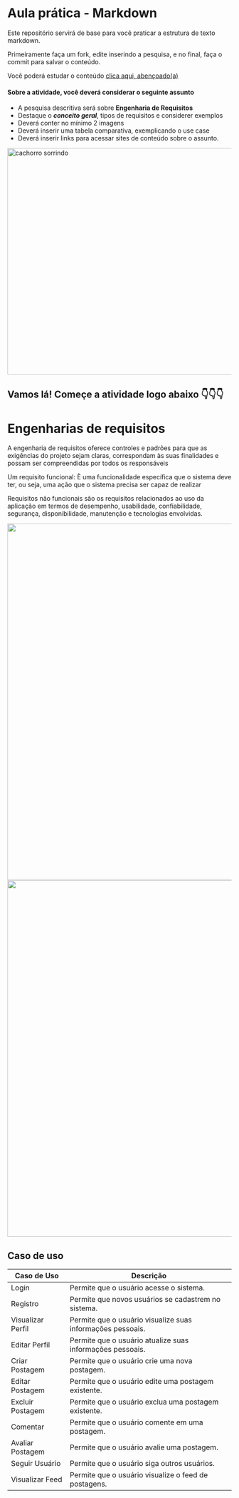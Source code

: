 # Aula prática - Markdown

Este repositório servirá de base para você praticar a estrutura de texto markdown. 

Primeiramente faça um fork, edite inserindo a pesquisa, e no final, faça o commit para salvar o conteúdo.

Você poderá estudar o conteúdo [clica aqui, abençoado(a)](https://docs.pipz.com/central-de-ajuda/learning-center/guia-basico-de-markdown#open)

#### Sobre a atividade, você deverá considerar o seguinte assunto

- A pesquisa descritiva será sobre **Engenharia de Requisitos**
- Destaque o **_conceito geral_**, tipos de requisitos e considerer exemplos
- Deverá conter no mínimo 2 imagens
- Deverá inserir uma tabela comparativa, exemplicando o use case
- Deverá inserir links para acessar sites de conteúdo sobre o assunto.

<img src="https://www.patasdacasa.com.br/sites/default/files/styles/webp/public/noticias/2022/02/E-possivel-ver-um-cachorro-sorrindo-descubra-e-saiba-como-identificar.jpg.webp?itok=UYmPTLUx" alt="cachorro sorrindo" width="508px">


## Vamos lá! Começe a atividade logo abaixo 👇👇👇

 # Engenharias de requisitos # 

A engenharia de requisitos oferece controles e padrões para que as exigências do projeto sejam claras, correspondam às suas finalidades e possam ser compreendidas por todos os responsáveis

Um requisito funcional: È uma funcionalidade específica que o sistema deve ter, ou seja, uma ação que o sistema precisa ser capaz de realizar 

Requisitos não funcionais são os requisitos relacionados ao uso da aplicação em termos de desempenho, usabilidade, confiabilidade, segurança, disponibilidade, manutenção e tecnologias envolvidas.

<img src="https://media.licdn.com/dms/image/C4E12AQEfI0ChWkyF2Q/article-cover_image-shrink_600_2000/0/1623005853208?e=2147483647&v=beta&t=y6YkdC0Z0hrQNt31IUzw39Dn8YqnP3D6ULHvywVAb_w" width="800px">

<img src="https://dhg1h5j42swfq.cloudfront.net/2023/10/16115710/imagem-inicial-1.png" width="800px">

## Caso de uso

| Caso de Uso        | Descrição                                          |
|--------------------|----------------------------------------------------|
| Login              | Permite que o usuário acesse o sistema.            |
| Registro           | Permite que novos usuários se cadastrem no sistema.|
| Visualizar Perfil  | Permite que o usuário visualize suas informações pessoais.|
| Editar Perfil      | Permite que o usuário atualize suas informações pessoais.|
| Criar Postagem     | Permite que o usuário crie uma nova postagem.      |
| Editar Postagem    | Permite que o usuário edite uma postagem existente.|
| Excluir Postagem   | Permite que o usuário exclua uma postagem existente.|
| Comentar           | Permite que o usuário comente em uma postagem.     |
| Avaliar Postagem   | Permite que o usuário avalie uma postagem.         |
| Seguir Usuário     | Permite que o usuário siga outros usuários.       |
| Visualizar Feed    | Permite que o usuário visualize o feed de postagens.|




